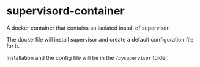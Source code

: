 # supervisord-container
A docker container that contains an isolated install of supervisor.

The dockerfile will install supervisor and create a default configuration file for it.

Installation and the config file will be in the `/pysupervisor` folder.
